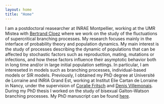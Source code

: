```yaml
---
layout: home
title: "Home"
---
```

I am a postdoctoral reasearcher at INRAE Montpellier, working at the UMR Mistea with <a href='https://sites.google.com/view/bertrandcloez'>Bertrand Cloez</a> where we work on the study of the fluctuations of supercritical branching processes. My research focuses mainly in the interface of probability theory and population dynamics. My main interest is the study of processes describing the dynamic of populations that can be affected by stochastic factors such as reproduction, mating, mutations or infections, and how these factors influence their asymptotic behavior both in long time and/or in large initial population settings. In particular, I am intereseted in models such as branching processes, individual-based models or SIR models. Previously, I obtained my PhD degree at Université de Lorraine and INRIA Grand Est, working at Institut Elie Cartan de Lorraine in Nancy, under the supervision of <a href='http://coralie-fritsch.perso.math.cnrs.fr'>Coralie Fritsch</a> and <a href='http://www.normalesup.org/~villemonais/'>Denis Villemonais</a>. During my PhD thesis I worked on the study of bisexual Galton-Watson branching processes. My PhD manuscript can be found <a href='https://theses.fr/2023LORR0285'>here</a>.
